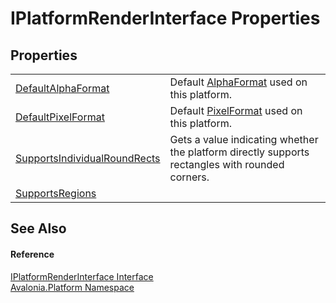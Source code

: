 # IPlatformRenderInterface Properties




## Properties
<table>
<tr>
<td><a href="P_Avalonia_Platform_IPlatformRenderInterface_DefaultAlphaFormat">DefaultAlphaFormat</a></td>
<td>Default <a href="T_Avalonia_Platform_AlphaFormat">AlphaFormat</a> used on this platform.</td>
</tr>
<tr>
<td><a href="P_Avalonia_Platform_IPlatformRenderInterface_DefaultPixelFormat">DefaultPixelFormat</a></td>
<td>Default <a href="T_Avalonia_Platform_PixelFormat">PixelFormat</a> used on this platform.</td>
</tr>
<tr>
<td><a href="P_Avalonia_Platform_IPlatformRenderInterface_SupportsIndividualRoundRects">SupportsIndividualRoundRects</a></td>
<td>Gets a value indicating whether the platform directly supports rectangles with rounded corners.</td>
</tr>
<tr>
<td><a href="P_Avalonia_Platform_IPlatformRenderInterface_SupportsRegions">SupportsRegions</a></td>
<td> </td>
</tr>
</table>

## See Also


#### Reference
<a href="T_Avalonia_Platform_IPlatformRenderInterface">IPlatformRenderInterface Interface</a>  
<a href="N_Avalonia_Platform">Avalonia.Platform Namespace</a>  

